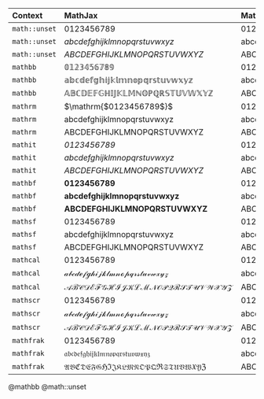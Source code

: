 | Context       | MathJax                                 | MathML                                                          |
|:--------------|:----------------------------------------|:----------------------------------------------------------------|
| `math::unset` | $0123456789$                            | <mn>0123456789</mn>                                             |
| `math::unset` | $abcdefghijklmnopqrstuvwxyz$            | <mi>abcdefghijklmnopqrstuvwxyz</mi>                             |
| `math::unset` | $ABCDEFGHIJKLMNOPQRSTUVWXYZ$            | <mi>ABCDEFGHIJKLMNOPQRSTUVWXYZ</mi>                             |
| `mathbb`      | $\mathbb{0123456789}$                   | <mn mathvariant="double-struck">0123456789</mn>                 |
| `mathbb`      | $\mathbb{abcdefghijklmnopqrstuvwxyz}$   | <mi mathvariant="double-struck">abcdefghijklmnopqrstuvwxyz</mi> |
| `mathbb`      | $\mathbb{ABCDEFGHIJKLMNOPQRSTUVWXYZ}$   | <mi mathvariant="double-struck">ABCDEFGHIJKLMNOPQRSTUVWXYZ</mi> |
| `mathrm`      | $\mathrm{$0123456789$}$                 | <mn mathvariant="normal">0123456789</mn>                        |
| `mathrm`      | $\mathrm{abcdefghijklmnopqrstuvwxyz}$   | <mi mathvariant="normal">abcdefghijklmnopqrstuvwxyz</mi>        |
| `mathrm`      | $\mathrm{ABCDEFGHIJKLMNOPQRSTUVWXYZ}$   | <mi mathvariant="normal">ABCDEFGHIJKLMNOPQRSTUVWXYZ</mi>        |
| `mathit`      | $\mathit{0123456789}$                   | <mn mathvariant="italic">0123456789</mn>                        |
| `mathit`      | $\mathit{abcdefghijklmnopqrstuvwxyz}$   | <mi mathvariant="italic">abcdefghijklmnopqrstuvwxyz</mi>        |
| `mathit`      | $\mathit{ABCDEFGHIJKLMNOPQRSTUVWXYZ}$   | <mi mathvariant="italic">ABCDEFGHIJKLMNOPQRSTUVWXYZ</mi>        |
| `mathbf`      | $\mathbf{0123456789}$                   | <mn mathvariant="bold">0123456789</mn>                          |
| `mathbf`      | $\mathbf{abcdefghijklmnopqrstuvwxyz}$   | <mi mathvariant="bold">abcdefghijklmnopqrstuvwxyz</mi>          |
| `mathbf`      | $\mathbf{ABCDEFGHIJKLMNOPQRSTUVWXYZ}$   | <mi mathvariant="bold">ABCDEFGHIJKLMNOPQRSTUVWXYZ</mi>          |
| `mathsf`      | $\mathsf{0123456789}$                   | <mn mathvariant="double-struck">0123456789</mn>                 |
| `mathsf`      | $\mathsf{abcdefghijklmnopqrstuvwxyz}$   | <mi mathvariant="double-struck">abcdefghijklmnopqrstuvwxyz</mi> |
| `mathsf`      | $\mathsf{ABCDEFGHIJKLMNOPQRSTUVWXYZ}$   | <mi mathvariant="double-struck">ABCDEFGHIJKLMNOPQRSTUVWXYZ</mi> |
| `mathcal`     | $\mathcal{0123456789}$                  | <mn class="mathcal">0123456789</mn>                             |
| `mathcal`     | $\mathcal{abcdefghijklmnopqrstuvwxyz}$  | <mi class="mathcal">abcdefghijklmnopqrstuvwxyz</mi>             |
| `mathcal`     | $\mathcal{ABCDEFGHIJKLMNOPQRSTUVWXYZ}$  | <mi class="mathcal">ABCDEFGHIJKLMNOPQRSTUVWXYZ</mi>             |
| `mathscr`     | $\mathscr{0123456789}$                  | <mn mathvariant="script">0123456789</mn>                        |
| `mathscr`     | $\mathscr{abcdefghijklmnopqrstuvwxyz}$  | <mi mathvariant="script">abcdefghijklmnopqrstuvwxyz</mi>        |
| `mathscr`     | $\mathscr{ABCDEFGHIJKLMNOPQRSTUVWXYZ}$  | <mi mathvariant="script">ABCDEFGHIJKLMNOPQRSTUVWXYZ</mi>        |
| `mathfrak`    | $\mathfrak{0123456789}$                 | <mn mathvariant="fraktur">0123456789</mn>                       |
| `mathfrak`    | $\mathfrak{abcdefghijklmnopqrstuvwxyz}$ | <mi mathvariant="fraktur">abcdefghijklmnopqrstuvwxyz</mi>       |
| `mathfrak`    | $\mathfrak{ABCDEFGHIJKLMNOPQRSTUVWXYZ}$ | <mi mathvariant="fraktur">ABCDEFGHIJKLMNOPQRSTUVWXYZ</mi>       |

@mathbb
@math::unset